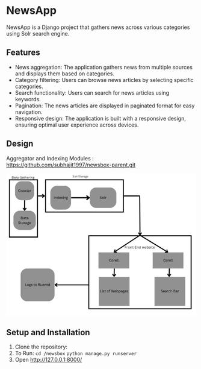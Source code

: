 # NewsApp

NewsApp is a Django project that gathers news across various categories using Solr search engine.

## Features

- News aggregation: The application gathers news from multiple sources and displays them based on categories.
- Category filtering: Users can browse news articles by selecting specific categories.
- Search functionality: Users can search for news articles using keywords.
- Pagination: The news articles are displayed in paginated format for easy navigation.
- Responsive design: The application is built with a responsive design, ensuring optimal user experience across devices.

## Design

Aggregator and Indexing Modules : https://github.com/subhajit1997/newsbox-parent.git

![Architecture Diagram](newsbox/architecture.png)



## Setup and Installation

1. Clone the repository:
2. To Run:
   `cd /newsbox`
   `python manage.py runserver`
3. Open http://127.0.0.1:8000/


